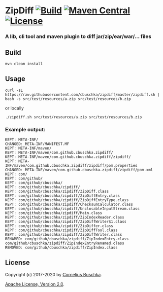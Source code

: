 # ZipDiff [![Build](https://api.travis-ci.com/cbuschka/zipdiff.svg?branch=master)](https://travis-ci.com/github/cbuschka/zipdiff) [![Maven Central](https://img.shields.io/maven-central/v/com.github.cbuschka.zipdiff/zipdiff-maven-plugin.svg)](https://search.maven.org/search?q=g:com.github.cbuschka.zipdiff%20AND%20a:zipdiff-maven-plugin) [![License](https://img.shields.io/github/license/cbuschka/zipdiff.svg)](https://github.com/cbuschka/zipdiff/blob/master/license.txt)

### A lib, cli tool and maven plugin to diff jar/zip/ear/war/... files

## Build
```
mvn clean install
```

## Usage
```
curl -sL https://raw.githubusercontent.com/cbuschka/zipdiff/master/zipdiff.sh | bash -s src/test/resources/a.zip src/test/resources/b.zip
```

or locally
```
./zipdiff.sh src/test/resources/a.zip src/test/resources/b.zip
```

### Example output:
```
KEPT: META-INF/
CHANGED: META-INF/MANIFEST.MF
KEPT: META-INF/maven/
KEPT: META-INF/maven/com.github.cbuschka.zipdiff/
KEPT: META-INF/maven/com.github.cbuschka.zipdiff/zipdiff/
KEPT: META-INF/maven/com.github.cbuschka.zipdiff/zipdiff/pom.properties
CHANGED: META-INF/maven/com.github.cbuschka.zipdiff/zipdiff/pom.xml
KEPT: com/
KEPT: com/github/
KEPT: com/github/cbuschka/
KEPT: com/github/cbuschka/zipdiff/
KEPT: com/github/cbuschka/zipdiff/ZipDiff.class
KEPT: com/github/cbuschka/zipdiff/ZipDiffEntry.class
KEPT: com/github/cbuschka/zipdiff/ZipDiffEntryType.class
KEPT: com/github/cbuschka/zipdiff/ChecksumCalculator.class
KEPT: com/github/cbuschka/zipdiff/UnclosableInputStream.class
KEPT: com/github/cbuschka/zipdiff/Main.class
KEPT: com/github/cbuschka/zipdiff/ZipIndexReader.class
KEPT: com/github/cbuschka/zipdiff/ZipDiffWriter$1.class
KEPT: com/github/cbuschka/zipdiff/ZipDiffer.class
KEPT: com/github/cbuschka/zipdiff/ZipDiffTool.class
KEPT: com/github/cbuschka/zipdiff/ZipDiffWriter.class
RENAMED: com/github/cbuschka/zipdiff/ZipIndexEntry.class com/github/cbuschka/zipdiff/ZipIndexEntryRenamed.class
REMOVED: com/github/cbuschka/zipdiff/ZipIndex.class
```

## License
Copyright (c) 2017-2020 by [Cornelius Buschka](https://github.com/cbuschka).

[Apache License, Version 2.0](./license.txt).
